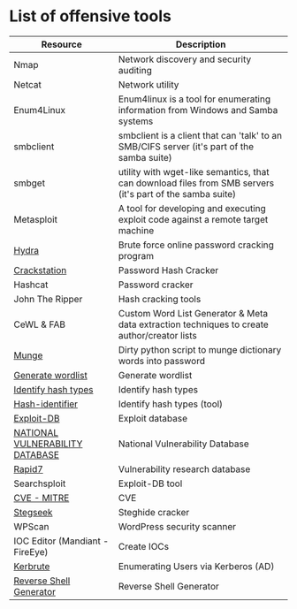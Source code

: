 # List of offensive tools

Resource | Description
--- | ---
Nmap | Network discovery and security auditing
Netcat | Network utility
Enum4Linux | Enum4linux is a tool for enumerating information from Windows and Samba systems
smbclient  | smbclient is a client that can 'talk' to an SMB/CIFS server (it's part of the samba suite)
smbget | utility with wget-like semantics, that can download files from SMB servers (it's part of the samba suite)
Metasploit | A tool for developing and executing exploit code against a remote target machine
[Hydra](https://github.com/vanhauser-thc/thc-hydra) | Brute force online password cracking program
[Crackstation](https://crackstation.net/) | Password Hash Cracker
Hashcat | Password cracker 
John The Ripper | Hash cracking tools
CeWL & FAB  | Custom Word List Generator & Meta data extraction techniques to create author/creator lists
[Munge](https://github.com/Th3S3cr3tAg3nt/Munge) | Dirty python script to munge dictionary words into password
[Generate wordlist](https://zzzteph.github.io/weakpass/generator) | Generate wordlist
[Identify hash types](https://hashes.com/en/tools/hash_identifier) | Identify hash types
[Hash-identifier](https://gitlab.com/kalilinux/packages/hash-identifier/-/tree/kali/master) | Identify hash types (tool)
[Exploit-DB](https://www.exploit-db.com/) | Exploit database
[NATIONAL VULNERABILITY DATABASE](https://nvd.nist.gov/vuln/search) | National Vulnerability Database
[Rapid7](https://www.rapid7.com/db/) | Vulnerability research database
Searchsploit | Exploit-DB tool
[CVE - MITRE](https://cve.mitre.org/) | CVE
[Stegseek](https://github.com/RickdeJager/stegseek) | Steghide cracker
WPScan | WordPress security scanner
IOC Editor (Mandiant - FireEye) | Create IOCs
[Kerbrute](https://github.com/ropnop/kerbrute) | Enumerating Users via Kerberos (AD)
[Reverse Shell Generator](https://www.revshells.com/) | Reverse Shell Generator
